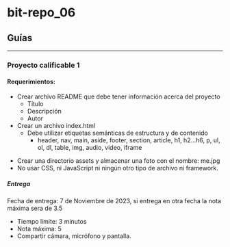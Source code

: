 # bit-repo_06
## Guías
---
### Proyecto calificable 1
#### Requerimientos:
* Crear archivo README que debe tener información acerca del proyecto
  - Título
  - Descripción
  - Autor
* Crear un archivo index.html
  * Debe utilizar etiquetas semánticas de estructura y de contenido
    - header, nav, main, aside, footer, section, article, h1, h2...h6, p, ul, ol, dl, table, img, audio, video, iframe
- Crear una directorio assets y almacenar una foto con el nombre: me.jpg
- No usar CSS, ni JavaScript ni ningún otro tipo de archivo ni framework.
##### Entrega
Fecha de entrega: 7 de Noviembre de 2023, si entrega en otra fecha la nota máxima sera de 3.5
- Tiempo límite: 3 minutos
- Nota máxima: 5
- Compartir cámara, micrófono y pantalla.

